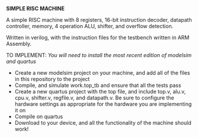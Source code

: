 **SIMPLE RISC MACHINE**

A simple RISC machine with 8 registers, 16-bit instruction decoder, datapath controller, memory, 4 operation ALU, shifter, and overflow detection.

Written in verilog, with the instruction files for the testbench written in ARM Assembly.

TO IMPLEMENT:
_You will need to install the most recent edition of modelsim and quartus_

- Create a new modelsim project on your machine, and add all of the files in this repository to the project
- Compile, and simulate work.top_tb and ensure that all the tests pass
- Create a new quartus project with the top file, and include top.v, alu.v, cpu.v, shifter.v, regfile.v, and datapath.v. Be sure to configure the hardware settings as appropriate for the hardware you are implementing it on
- Compile on quartus
- Download to your device, and all the functionality of the machine should work!
